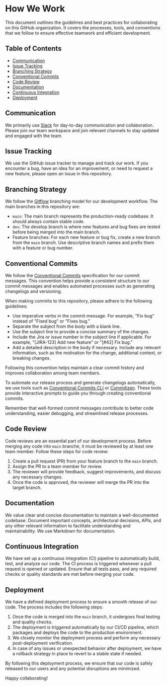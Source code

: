 # How We Work
This document outlines the guidelines and best practices for collaborating on this GitHub organization. It covers the processes, tools, and conventions that we follow to ensure effective teamwork and efficient development.

## Table of Contents
- [Communication](#communication)
- [Issue Tracking](#issue-tracking)
- [Branching Strategy](#branching-strategy)
- [Conventional Commits](#conventional-commits)
- [Code Review](#code-review)
- [Documentation](#documentation)
- [Continuous Integration](#continuous-integration)
- [Deployment](#deployment)


## Communication

We primarily use [Slack](https://slack.com/) for day-to-day communication and collaboration. Please join our team workspace and join relevant channels to stay updated and engaged with the team.

## Issue Tracking

We use the GitHub issue tracker to manage and track our work. If you encounter a bug, have an idea for an improvement, or need to request a new feature, please open an issue in this repository.

## Branching Strategy

We follow the [Gitflow](https://www.atlassian.com/git/tutorials/comparing-workflows/gitflow-workflow) branching model for our development workflow. The main branches in this repository are:

- `main`: The main branch represents the production-ready codebase. It should always contain stable code.
- `dev`: The develop branch is where new features and bug fixes are tested before being merged into the main branch.
- Feature branches: For each new feature or bug fix, create a new branch from the `main` branch. Use descriptive branch names and prefix them with a feature or bug number.

## Conventional Commits

We follow the [Conventional Commits](https://www.conventionalcommits.org/) specification for our commit messages. This convention helps provide a consistent structure to our commit messages and enables automated processes such as generating changelogs and versioning.

When making commits to this repository, please adhere to the following guidelines:

- Use imperative verbs in the commit message. For example, "Fix bug" instead of "Fixed bug" or "Fixes bug."
- Separate the subject from the body with a blank line.
- Use the subject line to provide a concise summary of the changes.
- Include the Jira or issue number in the subject line if applicable. For example, "[JIRA-123] Add new feature" or "[#42] Fix bug."
- Add a detailed description in the body if necessary. Include any relevant information, such as the motivation for the change, additional context, or breaking changes.

Following this convention helps maintain a clear commit history and improves collaboration among team members.

To automate our release process and generate changelogs automatically, we use tools such as [Conventional Commits CLI](https://www.npmjs.com/package/conventional-commits-cli) or [Commitizen](https://commitizen.github.io/cz-cli/). These tools provide interactive prompts to guide you through creating conventional commits.

Remember that well-formed commit messages contribute to better code understanding, easier debugging, and streamlined release processes.

## Code Review

Code reviews are an essential part of our development process. Before merging any code into `main` branche, it must be reviewed by at least one team member. Follow these steps for code review:

1. Create a pull request (PR) from your feature branch to the `main` branch.
2. Assign the PR to a team member for review.
3. The reviewer will provide feedback, suggest improvements, and discuss any necessary changes.
4. Once the code is approved, the reviewer will merge the PR into the target branch.

## Documentation

We value clear and concise documentation to maintain a well-documented codebase. Document important concepts, architectural decisions, APIs, and any other relevant information to facilitate understanding and maintainability. We use Markdown for documentation.

## Continuous Integration

We have set up a continuous integration (CI) pipeline to automatically build, test, and analyze our code. The CI process is triggered whenever a pull request is opened or updated. Ensure that all tests pass, and any required checks or quality standards are met before merging your code.

## Deployment

We have a defined deployment process to ensure a smooth release of our code. The process includes the following steps:

1. Once the code is merged into the `main` branch, it undergoes final testing and quality checks.
2. The deployment is triggered automatically by our CI/CD pipeline, which packages and deploys the code to the production environment.
3. We closely monitor the deployment process and perform any necessary post-deployment verification.
4. In case of any issues or unexpected behavior after deployment, we have a rollback strategy in place to revert to a stable state if needed.

By following this deployment process, we ensure that our code is safely released to our users and any potential disruptions are minimized.


Happy collaborating!
